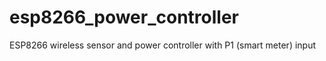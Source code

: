 # esp8266_power_controller
ESP8266 wireless sensor and power controller with P1 (smart meter) input

